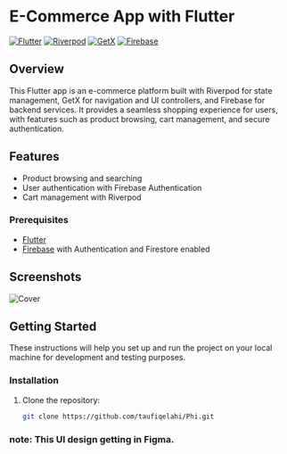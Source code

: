 # E-Commerce App with Flutter


[![Flutter](https://img.shields.io/badge/Flutter-2.8.0-blue.svg)](https://flutter.dev/)
[![Riverpod](https://img.shields.io/badge/Riverpod-1.0.3-green.svg)](https://pub.dev/packages/riverpod)
[![GetX](https://img.shields.io/badge/GetX-4.6.1-blueviolet.svg)](https://pub.dev/packages/get)
[![Firebase](https://img.shields.io/badge/Firebase-9.0.0-orange.svg)](https://pub.dev/packages/firebase)

## Overview

This Flutter app is an e-commerce platform built with Riverpod for state management, GetX for navigation and UI controllers, and Firebase for backend services. It provides a seamless shopping experience for users, with features such as product browsing, cart management, and secure authentication.

## Features

- Product browsing and searching
- User authentication with Firebase Authentication
- Cart management with Riverpod


### Prerequisites

- [Flutter](https://flutter.dev/docs/get-started/install)
- [Firebase](https://console.firebase.google.com/) with Authentication and Firestore enabled



## Screenshots

![Cover](https://github.com/taufiqelahi/Phi/assets/91239229/f70f623d-d3b6-466d-a990-a9d178c7d438)


## Getting Started

These instructions will help you set up and run the project on your local machine for development and testing purposes.

### Installation

1. Clone the repository:

   ```bash
   git clone https://github.com/taufiqelahi/Phi.git


### note: This UI design getting in Figma. 
   

